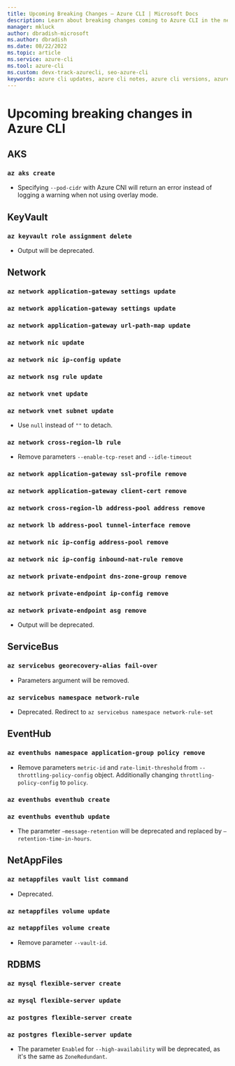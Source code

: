 ```yaml
---
title: Upcoming Breaking Changes – Azure CLI | Microsoft Docs
description: Learn about breaking changes coming to Azure CLI in the next breaking change release
manager: mkluck
author: dbradish-microsoft
ms.author: dbradish
ms.date: 08/22/2022
ms.topic: article
ms.service: azure-cli
ms.tool: azure-cli
ms.custom: devx-track-azurecli, seo-azure-cli
keywords: azure cli updates, azure cli notes, azure cli versions, azure cli breaking changes
---
```


# Upcoming breaking changes in Azure CLI

## AKS

### `az aks create`

- Specifying `--pod-cidr` with Azure CNI will return an error instead of logging a warning when not using overlay mode.
  
## KeyVault

### `az keyvault role assignment delete`

- Output will be deprecated.

## Network

### `az network application-gateway settings update`
### `az network application-gateway settings update`
### `az network application-gateway url-path-map update`
### `az network nic update`
### `az network nic ip-config update`
### `az network nsg rule update`
### `az network vnet update`
### `az network vnet subnet update`

- Use `null` instead of `""`  to detach.

### `az network cross-region-lb rule`

- Remove parameters `--enable-tcp-reset` and `--idle-timeout`

### `az network application-gateway ssl-profile remove`
### `az network application-gateway client-cert remove`
### `az network cross-region-lb address-pool address remove`
### `az network lb address-pool tunnel-interface remove`
### `az network nic ip-config address-pool remove`
### `az network nic ip-config inbound-nat-rule remove`
### `az network private-endpoint dns-zone-group remove`
### `az network private-endpoint ip-config remove`
### `az network private-endpoint asg remove`

- Output will be deprecated.

## ServiceBus

### `az servicebus georecovery-alias fail-over`

- Parameters argument will be removed. 

### `az servicebus namespace network-rule`

- Deprecated. Redirect to `az servicebus namespace network-rule-set`

## EventHub

### `az eventhubs namespace application-group policy remove`

- Remove parameters `metric-id` and `rate-limit-threshold` from `--throttling-policy-config` object. Additionally changing `throttling-policy-config` to `policy`.

### `az eventhubs eventhub create`
### `az eventhubs eventhub update`

- The parameter `–message-retention` will be deprecated and replaced by `–retention-time-in-hours`.

## NetAppFiles

### `az netappfiles vault list command`

- Deprecated.

### `az netappfiles volume update`
### `az netappfiles volume create`

- Remove parameter `--vault-id`. 

## RDBMS

### `az mysql flexible-server create`
### `az mysql flexible-server update`
### `az postgres flexible-server create`
### `az postgres flexible-server update`

- The parameter `Enabled` for `--high-availability` will be deprecated, as it's the same as `ZoneRedundant`.